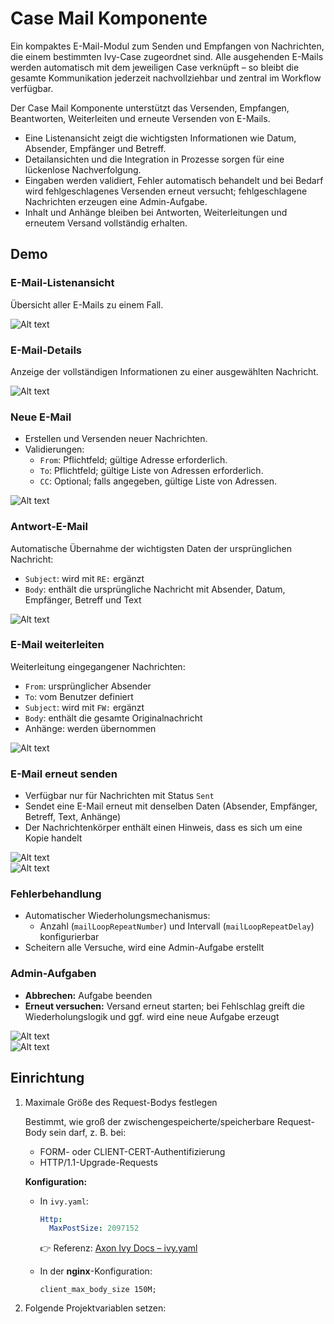 # Case Mail Komponente

Ein kompaktes E-Mail-Modul zum Senden und Empfangen von Nachrichten, die einem bestimmten Ivy-Case zugeordnet sind. Alle ausgehenden E-Mails werden automatisch mit dem jeweiligen Case verknüpft – so bleibt die gesamte Kommunikation jederzeit nachvollziehbar und zentral im Workflow verfügbar.

Der Case Mail Komponente unterstützt das Versenden, Empfangen, Beantworten, Weiterleiten und erneute Versenden von E-Mails.  
- Eine Listenansicht zeigt die wichtigsten Informationen wie Datum, Absender, Empfänger und Betreff.  
- Detailansichten und die Integration in Prozesse sorgen für eine lückenlose Nachverfolgung.  
- Eingaben werden validiert, Fehler automatisch behandelt und bei Bedarf wird fehlgeschlagenes Versenden erneut versucht; fehlgeschlagene Nachrichten erzeugen eine Admin-Aufgabe.  
- Inhalt und Anhänge bleiben bei Antworten, Weiterleitungen und erneutem Versand vollständig erhalten.  

## Demo
### E-Mail-Listenansicht
Übersicht aller E-Mails zu einem Fall.  

![Alt text](images/email-list.png)

### E-Mail-Details
Anzeige der vollständigen Informationen zu einer ausgewählten Nachricht.  

![Alt text](images/email-details.png)

### Neue E-Mail
- Erstellen und Versenden neuer Nachrichten.  
- Validierungen:  
  - `From`: Pflichtfeld; gültige Adresse erforderlich.  
  - `To`: Pflichtfeld; gültige Liste von Adressen erforderlich.  
  - `CC`: Optional; falls angegeben, gültige Liste von Adressen.  

![Alt text](images/new-email.png)

### Antwort-E-Mail
Automatische Übernahme der wichtigsten Daten der ursprünglichen Nachricht:  
- `Subject`: wird mit `RE:` ergänzt  
- `Body`: enthält die ursprüngliche Nachricht mit Absender, Datum, Empfänger, Betreff und Text  

![Alt text](images/reply-email.png)

### E-Mail weiterleiten
Weiterleitung eingegangener Nachrichten:  
- `From`: ursprünglicher Absender  
- `To`: vom Benutzer definiert  
- `Subject`: wird mit `FW:` ergänzt  
- `Body`: enthält die gesamte Originalnachricht  
- Anhänge: werden übernommen  

![Alt text](images/forward.png)

### E-Mail erneut senden
- Verfügbar nur für Nachrichten mit Status `Sent`  
- Sendet eine E-Mail erneut mit denselben Daten (Absender, Empfänger, Betreff, Text, Anhänge)  
- Der Nachrichtenkörper enthält einen Hinweis, dass es sich um eine Kopie handelt  

![Alt text](images/resend-confirmation.png)  
![Alt text](images/resend-email.png)

### Fehlerbehandlung
- Automatischer Wiederholungsmechanismus:  
  - Anzahl (`mailLoopRepeatNumber`) und Intervall (`mailLoopRepeatDelay`) konfigurierbar  
- Scheitern alle Versuche, wird eine Admin-Aufgabe erstellt  

### Admin-Aufgaben
- **Abbrechen:** Aufgabe beenden  
- **Erneut versuchen:** Versand erneut starten; bei Fehlschlag greift die Wiederholungslogik und ggf. wird eine neue Aufgabe erzeugt  

![Alt text](images/admin-task.png)  
![Alt text](images/admin-task-detail.png)

## Einrichtung
1. Maximale Größe des Request-Bodys festlegen  

   Bestimmt, wie groß der zwischengespeicherte/speicherbare Request-Body sein darf, z. B. bei:  
   - FORM- oder CLIENT-CERT-Authentifizierung  
   - HTTP/1.1-Upgrade-Requests  

   **Konfiguration:**  
   - In `ivy.yaml`:  
     ```yaml
     Http:
       MaxPostSize: 2097152
     ```  
     👉 Referenz: [Axon Ivy Docs – ivy.yaml](https://developer.axonivy.com/doc/12.0/engine-guide/configuration/files/ivy-yaml.html)

   - In der **nginx**-Konfiguration:  
     ```nginx
     client_max_body_size 150M;
     ```

2. Folgende Projektvariablen setzen:  
